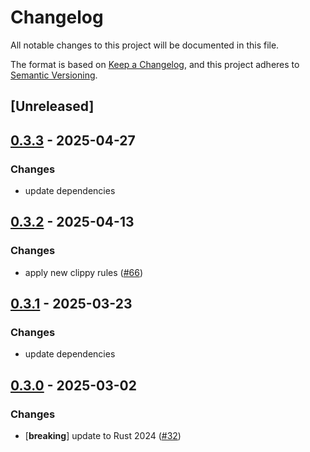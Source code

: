 # Changelog

All notable changes to this project will be documented in this file.

The format is based on [Keep a Changelog](https://keepachangelog.com/en/1.0.0/),
and this project adheres to [Semantic Versioning](https://semver.org/spec/v2.0.0.html).

## [Unreleased]

## [0.3.3](https://github.com/Vaiz/nfs3/compare/nfs3_macros-v0.3.2...nfs3_macros-v0.3.3) - 2025-04-27

### Changes

- update dependencies

## [0.3.2](https://github.com/Vaiz/nfs3/compare/nfs3_macros-v0.3.1...nfs3_macros-v0.3.2) - 2025-04-13

### Changes

- apply new clippy rules ([#66](https://github.com/Vaiz/nfs3/pull/66))

## [0.3.1](https://github.com/Vaiz/nfs3/compare/nfs3_macros-v0.3.0...nfs3_macros-v0.3.1) - 2025-03-23

### Changes

- update dependencies

## [0.3.0](https://github.com/Vaiz/nfs3/compare/nfs3_macros-v0.2.0...nfs3_macros-v0.3.0) - 2025-03-02

### Changes

- [**breaking**] update to Rust 2024 ([#32](https://github.com/Vaiz/nfs3/pull/32))
